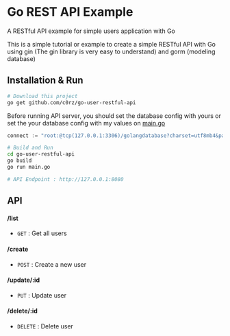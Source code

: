 # Go REST API Example
A RESTful API example for simple users application with Go

This is a simple tutorial or example to create a simple RESTful API with Go using gin (The gin library is very easy to understand) and gorm (modeling database)

## Installation & Run
```bash
# Download this project
go get github.com/c0rz/go-user-restful-api
```

Before running API server, you should set the database config with yours or set the your database config with my values on [main.go](https://github.com/c0rz/go-user-restful-api/blob/main/main.go#L15)
```go
connect := "root:@tcp(127.0.0.1:3306)/golangdatabase?charset=utf8mb4&parseTime=True&loc=Local"
```
```bash
# Build and Run
cd go-user-restful-api
go build
go run main.go

# API Endpoint : http://127.0.0.1:8080
```

## API

#### /list
* `GET` : Get all users

#### /create
* `POST` : Create a new user

#### /update/:id
* `PUT` : Update user

#### /delete/:id
* `DELETE` : Delete user

